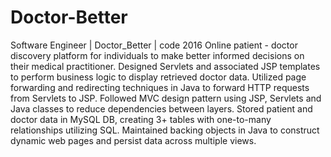 # Doctor-Better
Software Engineer | Doctor_Better | code	2016
Online patient - doctor discovery platform for individuals to make better informed decisions on their medical practitioner.
Designed Servlets and associated JSP templates to perform business logic to display retrieved doctor data.
Utilized page forwarding and redirecting techniques in Java to forward HTTP requests from Servlets to JSP.
Followed MVC design pattern using JSP, Servlets and Java classes to reduce dependencies between layers.
Stored patient and doctor data in MySQL DB, creating 3+ tables with one-to-many relationships utilizing SQL.
Maintained backing objects in Java to construct dynamic web pages and persist data across multiple views.
